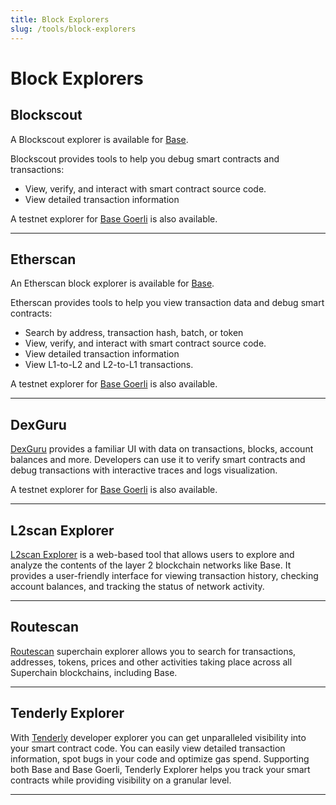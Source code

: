 ```yaml
---
title: Block Explorers
slug: /tools/block-explorers
---
```


# Block Explorers

## Blockscout

A Blockscout explorer is available for [Base](https://base.blockscout.com/).

Blockscout provides tools to help you debug smart contracts and transactions:

- View, verify, and interact with smart contract source code.
- View detailed transaction information

A testnet explorer for [Base Goerli](https://base-goerli.blockscout.com/) is also available.

---

## Etherscan

An Etherscan block explorer is available for [Base](https://basescan.org).

Etherscan provides tools to help you view transaction data and debug smart contracts:

- Search by address, transaction hash, batch, or token
- View, verify, and interact with smart contract source code.
- View detailed transaction information
- View L1-to-L2 and L2-to-L1 transactions.

A testnet explorer for [Base Goerli](https://goerli.basescan.org/) is also available.

---

## DexGuru

[DexGuru](https://base.dex.guru) provides a familiar UI with data on transactions, blocks, account balances and more. Developers can use it to verify smart contracts and debug transactions with interactive traces and logs visualization.

A testnet explorer for [Base Goerli](https://base-goerli.dex.guru/) is also available.

---

## L2scan Explorer

[L2scan Explorer](https://base.l2scan.co/) is a web-based tool that allows users to explore and analyze the contents of the layer 2 blockchain networks like Base. It provides a user-friendly interface for viewing transaction history, checking account balances, and tracking the status of network activity.

---

## Routescan

[Routescan](https://superscan.network/) superchain explorer allows you to search for transactions, addresses, tokens, prices and other activities taking place across all Superchain blockchains, including Base.

---

## Tenderly Explorer

With [Tenderly](https://tenderly.co/) developer explorer you can get unparalleled visibility into your smart contract code. You can easily view detailed transaction information, spot bugs in your code and optimize gas spend. Supporting both Base and Base Goerli, Tenderly Explorer helps you track your smart contracts while providing visibility on a granular level.

---
